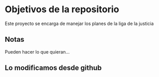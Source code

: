 # Objetivos de la repositorio

Este proyecto se encarga de manejar los planes de la liga de la justicia


## Notas
Pueden hacer lo que quieran...

## Lo modificamos desde github
